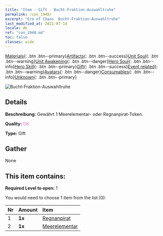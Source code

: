 ```yaml
---
title: "Item - Gift - Bucht-Fraktion-Auswahltruhe"
permalink: /con_1948/
excerpt: "Era of Chaos  Bucht-Fraktion-Auswahltruhe"
last_modified_at: 2021-07-14
locale: de
ref: "con_1948.md"
toc: false
classes: wide
---
```

 [Materials](/ItemsDE/){: .btn .btn--primary}[Artifacts](/ItemsDE/Artifacts/){: .btn .btn--success}[Unit Soul](/ItemsDE/UnitSoul/){: .btn .btn--warning}[Unit Awakening](/ItemsDE/UnitAwakening/){: .btn .btn--danger}[Hero Soul](/ItemsDE/HeroSoul/){: .btn .btn--info}[Hero Skill](/ItemsDE/HeroSkill/){: .btn .btn--primary}[Gift](/ItemsDE/Gift/){: .btn .btn--success}[Event related](/ItemsDE/Events/){: .btn .btn--warning}[Avatars](/ItemsDE/Avatars/){: .btn .btn--danger}[Consumables](/ItemsDE/Consumables/){: .btn .btn--info}[Unknown](/ItemsDE/Unknown/){: .btn .btn--primary}

 ![Bucht-Fraktion-Auswahltruhe](/images/t/i_904010.png)

## Details
 **Beschreibung:** Gewährt 1 Meerelementar- oder Regnanpirat-Token.

 **Quality:** <span style="color: #DA70D6">OK</span>

 **Type:** Gift

## Gather

  None

## This item contains:

 **Required Level to open:** 1

 You would need to choose 1 item from the list (0):

  | Nr | Amount |     Item    |
  |:---|:-------|:------------|
  | 1 |  **1x** | [Regnanpirat](/ItemsDE/unt_273/) |  | 
  | 2 |  **1x** | [Meerelementar](/ItemsDE/unt_275/) |  | 
